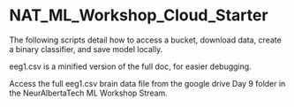 # NAT_ML_Workshop_Cloud_Starter

The following scripts detail how to access a bucket, download data, create a binary classifier, and save model locally.

eeg1.csv is a minified version of the full doc, for easier debugging.

Access the full eeg1.csv brain data file from the google drive Day 9 folder in the NeurAlbertaTech ML Workshop Stream.